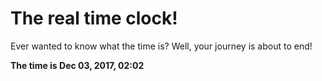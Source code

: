 # The real time clock!

Ever wanted to know what the time is? Well, your journey is about to end!

**The time is Dec 03, 2017, 02:02**